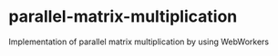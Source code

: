 # parallel-matrix-multiplication
Implementation of parallel matrix multiplication by using WebWorkers
